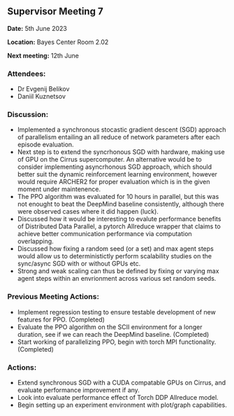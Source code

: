 ## Supervisor Meeting 7
**Date:** 5th June 2023

**Location:** Bayes Center Room 2.02

**Next meeting:** 12th June

### Attendees:
* Dr Evgenij Belikov
* Daniil Kuznetsov

### Discussion:
* Implemented a synchronous stocastic gradient descent (SGD) approach of parallelism entailing an all reduce of network parameters after each episode evaluation.
* Next step is to extend the syncrhonous SGD with hardware, making use of GPU on the Cirrus supercomputer. An alternative would be to consider implementing asyncrhonous SGD approach, which should better suit the dynamic reinforcement learning environment, however would require ARCHER2 for proper evaluation which is in the given moment under maintenence. 
* The PPO algorithm was evaluated for 10 hours in parallel, but this was not enought to beat the DeepMind baseline consistently, although there were observed cases where it did happen (luck).
* Discussed how it would be interesting to evalute performance benefits of Distributed Data Parallel, a pytorch Allreduce wrapper that claims to achieve better communication performance via computation overlapping.
* Discussed how fixing a random seed (or a set) and max agent steps would allow us to deterministictly perform scalability studies on the sync/async SGD with or without GPUs etc.
* Strong and weak scaling can thus be defined by fixing or varying max agent steps within an envrionment across various set random seeds.

### Previous Meeting Actions:
* Implement regression testing to ensure testable development of new features for PPO. (Completed)
* Evaluate the PPO algorithm on the SCII environment for a longer duration, see if we can reach the DeepMind baseline. (Completed)
* Start working of parallelizing PPO, begin with torch MPI functionality. (Completed)

### Actions:
* Extend synchronous SGD with a CUDA compatable GPUs on Cirrus, and evaluate performance improvement if any.
* Look into evaluate performance effect of Torch DDP Allreduce model.
* Begin setting up an experiment environment with plot/graph capabilities.

